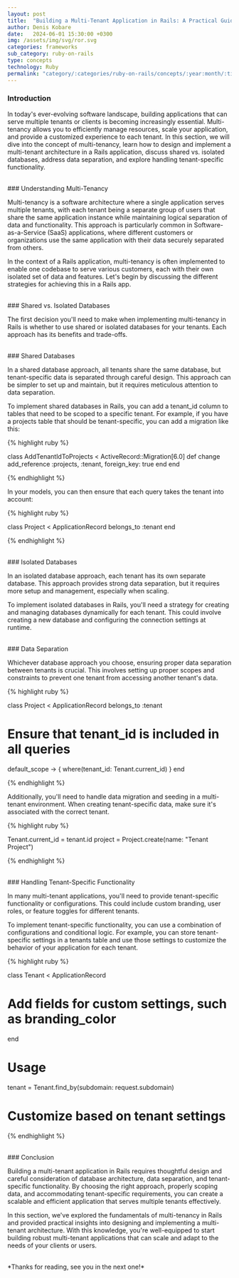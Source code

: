 ```yaml
---
layout: post
title:  "Building a Multi-Tenant Application in Rails: A Practical Guide"
author: Denis Kobare
date:   2024-06-01 15:30:00 +0300
img: /assets/img/svg/ror.svg
categories: frameworks
sub_category: ruby-on-rails
type: concepts
technology: Ruby
permalink: "category/:categories/ruby-on-rails/concepts/:year:month/:title"
---
```



### Introduction

In today's ever-evolving software landscape, building applications that can 
serve multiple tenants or clients is becoming increasingly essential. 
Multi-tenancy allows you to efficiently manage resources, scale your application, 
and provide a customized experience to each tenant. In this section, we will 
dive into the concept of multi-tenancy, learn how to design and implement a 
multi-tenant architecture in a Rails application, discuss shared vs. isolated 
databases, address data separation, and explore handling tenant-specific 
functionality.




<br>
### Understanding Multi-Tenancy

Multi-tenancy is a software architecture where a single application serves 
multiple tenants, with each tenant being a separate group of users that share 
the same application instance while maintaining logical separation of data and 
functionality. This approach is particularly common in Software-as-a-Service 
(SaaS) applications, where different customers or organizations use the same 
application with their data securely separated from others.

In the context of a Rails application, multi-tenancy is often implemented to 
enable one codebase to serve various customers, each with their own isolated set 
of data and features. Let's begin by discussing the different strategies for 
achieving this in a Rails app.



<br>
### Shared vs. Isolated Databases

The first decision you'll need to make when implementing multi-tenancy in Rails 
is whether to use shared or isolated databases for your tenants. Each approach 
has its benefits and trade-offs.


<br>
### Shared Databases

In a shared database approach, all tenants share the same database, but 
tenant-specific data is separated through careful design. This approach can be 
simpler to set up and maintain, but it requires meticulous attention to data 
separation.

To implement shared databases in Rails, you can add a tenant_id column to tables 
that need to be scoped to a specific tenant. For example, if you have a projects 
table that should be tenant-specific, you can add a migration like this:

{% highlight ruby %}

class AddTenantIdToProjects < ActiveRecord::Migration[6.0]
  def change
    add_reference :projects, :tenant, foreign_key: true
  end
end

{% endhighlight %}


In your models, you can then ensure that each query takes the tenant into 
account:

{% highlight ruby %}

class Project < ApplicationRecord
  belongs_to :tenant
end

{% endhighlight %}



<br>
### Isolated Databases

In an isolated database approach, each tenant has its own separate database. 
This approach provides strong data separation, but it requires more setup and 
management, especially when scaling.

To implement isolated databases in Rails, you'll need a strategy for creating 
and managing databases dynamically for each tenant. This could involve creating 
a new database and configuring the connection settings at runtime.



<br>
### Data Separation

Whichever database approach you choose, ensuring proper data separation between 
tenants is crucial. This involves setting up proper scopes and constraints to 
prevent one tenant from accessing another tenant's data.

{% highlight ruby %}

class Project < ApplicationRecord
  belongs_to :tenant
  # Ensure that tenant_id is included in all queries
  default_scope -> { where(tenant_id: Tenant.current_id) }
end

{% endhighlight %}

Additionally, you'll need to handle data migration and seeding in a multi-tenant 
environment. When creating tenant-specific data, make sure it's associated with 
the correct tenant.

{% highlight ruby %}

Tenant.current_id = tenant.id
project = Project.create(name: "Tenant Project")

{% endhighlight %}



<br>
### Handling Tenant-Specific Functionality

In many multi-tenant applications, you'll need to provide tenant-specific 
functionality or configurations. This could include custom branding, user roles, 
or feature toggles for different tenants.

To implement tenant-specific functionality, you can use a combination of 
configurations and conditional logic. For example, you can store tenant-specific 
settings in a tenants table and use those settings to customize the behavior of 
your application for each tenant.

{% highlight ruby %}

class Tenant < ApplicationRecord
  # Add fields for custom settings, such as branding_color
end

# Usage
tenant = Tenant.find_by(subdomain: request.subdomain)
# Customize based on tenant settings

{% endhighlight %}



<br>
### Conclusion

Building a multi-tenant application in Rails requires thoughtful design and 
careful consideration of database architecture, data separation, and 
tenant-specific functionality. By choosing the right approach, properly scoping 
data, and accommodating tenant-specific requirements, you can create a scalable 
and efficient application that serves multiple tenants effectively.

In this section, we've explored the fundamentals of multi-tenancy in Rails and 
provided practical insights into designing and implementing a multi-tenant 
architecture. With this knowledge, you're well-equipped to start building robust 
multi-tenant applications that can scale and adapt to the needs of your clients 
or users.



<br>
*Thanks for reading, see you in the next one!*
